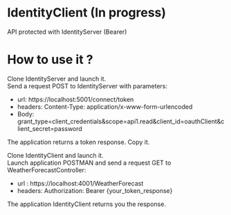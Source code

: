 # IdentityClient (In progress)

API protected with IdentityServer (Bearer)

# How to use it ? 

Clone IdentityServer and launch it. <br/>
Send a request POST to IdentityServer with parameters: <br/>
  - url: https://localhost:5001/connect/token
  - headers: Content-Type: application/x-www-form-urlencoded
  - Body: grant_type=client_credentials&scope=api1.read&client_id=oauthClient&client_secret=password

The application returns a token response. Copy it.

Clone IdentityClient and launch it. <br/>
Launch application POSTMAN and send a request GET to WeatherForecastController: <br/>
- url : https://localhost:4001/WeatherForecast <br/>
- headers: Authorization: Bearer {your_token_response}

The application IdentityClient returns you the response.
